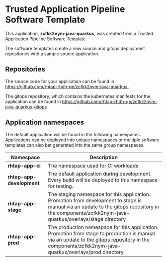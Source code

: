 # Trusted Application Pipeline Software Template

This application, **zcfkk2nym-java-quarkus**, was created from a Trusted Application Pipeline Software Template.

The software templates create a new source and gitops deployment repositories with a sample source application. 

## Repositories

The source code for your application can be found in [https://github.com/rhtap-rhdh-qe/zcfkk2nym-java-quarkus ](https://github.com/rhtap-rhdh-qe/zcfkk2nym-java-quarkus ).
 
The gitops repository, which contains the kubernetes manifests for the application can be found in 
[https://github.com/rhtap-rhdh-qe/zcfkk2nym-java-quarkus-gitops ](https://github.com/rhtap-rhdh-qe/zcfkk2nym-java-quarkus-gitops ) 

## Application namespaces 

The default application will be found in the following namespaces. Applications can be deployed into unique namespaces or multiple software templates can also bet generated into the same group namespaces.  

|  Namespace   |  Description   |  
| -------- | -------- |
| **rhtap-app-ci** | The namespace used for CI workloads |
| **rhtap-app-development** | The default application during development. Every build will be deployed to this namespace for testing. |
| **rhtap-app-stage** | The staging namespace for this application. Promotion from development to stage is manual via an update to the [gitops repository](https://github.com/rhtap-rhdh-qe/zcfkk2nym-java-quarkus-gitops ) in the components/zcfkk2nym-java-quarkus/overlays/stage directory |
| **rhtap-app-prod** | The production namespace for this application. Promotion from stage to production is manual via an update to the [gitops repository](https://github.com/rhtap-rhdh-qe/zcfkk2nym-java-quarkus-gitops ) in the components/zcfkk2nym-java-quarkus/overlays/prod directory |
